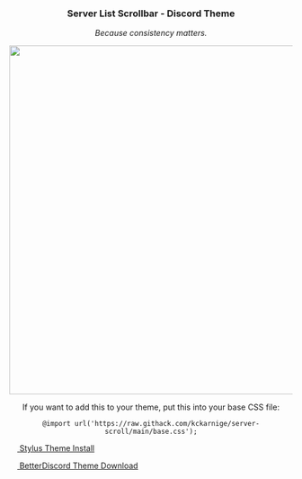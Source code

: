 <h3 align="center">Server List Scrollbar - Discord Theme</h3>


<p align="center"><i>Because consistency matters.</i></p>

<p align="center">
<img src="https://user-images.githubusercontent.com/32397453/135127387-617377eb-1cd5-4903-9e25-6f4b8f2f36e5.png" width="620px">
</p>

<p align="center">
If you want to add this to your theme, put this into your base CSS file:
</p>
<p align="center">
<code>@import url('https://raw.githack.com/kckarnige/server-scroll/main/base.css');</code>
</p>
  
[<img src="https://kckarnige.github.io/res/stylus_icon.svg" height="14px" width="14px"> Stylus Theme Install](https://github.com/kckarnige/server-scroll/raw/main/index.user.css)

[<img src="https://kckarnige.github.io/res/bd_icon.svg" height="14px" width="14px"> BetterDiscord Theme Download](https://github.com/kckarnige/server-scroll/raw/main/serverlistscroll.theme.css)
